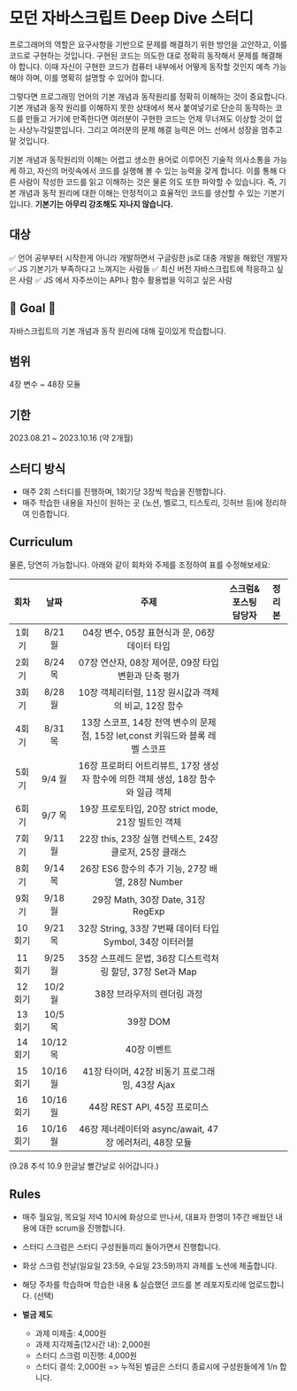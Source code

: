 # 모던 자바스크립트 Deep Dive 스터디

프로그래머의 역할은 요구사항을 기반으로 문제를 해결하기 위한 방안을 고안하고, 
이를 코드로 구현하는 것입니다. 구현된 코드는 의도한 대로 정확히 동작해서 문제를 해결해야 합니다. 이때 자신이 구현한 코드가 컴퓨터 내부에서 어떻게 동작할 것인지 예측 가능해야 하며, 이를 명확히 설명할 수 있어야 합니다.

그렇다면 프로그래밍 언어의 기본 개념과 동작원리를 정확히 이해하는 것이 중요합니다.
기본 개념과 동작 원리를 이해하지 못한 상태에서 복사 붙여넣기로 단순히 동작하는 코드를 만들고 거기에 만족한다면 여러분이 구현한 코드는 언제 무너져도 이상할 것이 없는 사상누각일뿐입니다. 
그리고 여러분의 문제 해결 능력은 어느 선에서 성장을 멈추고 말 것입니다.


기본 개념과 동작원리의 이해는 어렵고 생소한 용어로 이루어진 기술적 의사소통을 가능케 하고, 자신의 머릿속에서 코드를 실행해 볼 수 있는 능력을 갖게 합니다. 이를 통해 다른 사람이 작성한 코드를 읽고 이해하는 것은 물론 의도 또한 파악할 수 있습니다. 즉, 기본 개념과 동작 원리에 대한 이해는 안정적이고 효율적인 코드를 생산할 수 있는 기본기입니다. **기본기는 아무리 강조해도 지나지 않습니다.**


## 대상
✅ 언어 공부부터 시작한게 아니라 개발하면서 구글링한 js로 대충 개발을 해왔던 개발자
✅ JS 기본기가 부족하다고 느껴지는 사람들
✅ 최신 버전 자바스크립트에 적응하고 싶은 사람
✅ JS 에서 자주쓰이는 API나 함수 활용법을 익히고 싶은 사람

## 🏁 Goal 🏁
자바스크립트의 기본 개념과 동작 원리에 대해 깊이있게 학습합니다.

## 범위
4장 변수 ~ 48장 모듈

## 기한 

2023.08.21 ~ 2023.10.16 (약 2개월) 


## 스터디 방식

- 매주 2회 스터디를 진행하며, 1회기당 3장씩 학습을 진행합니다. 
- 매주 학습한 내용을 자신이 원하는 곳 (노션, 벨로그, 티스토리, 깃허브 등)에 정리하여 인증합니다. 

## Curriculum

물론, 당연히 가능합니다. 아래와 같이 회차와 주제를 조정하여 표를 수정해보세요:

|회차|날짜|주제|스크럼&포스팅 담당자|정리본| 
|:---:|:---:|:---:|:---:|:---:|
|1회기|8/21 월|04장 변수, 05장 표현식과 문, 06장 데이터 타입| | |
|2회기|8/24 목|07장 연산자, 08장 제어문, 09장 타입변환과 단축 평가| | |
|3회기|8/28 월|10장 객체리터럴, 11장 원시값과 객체의 비교, 12장 함수| | |
|4회기|8/31 목|13장 스코프, 14장 전역 변수의 문제점, 15장 let,const 키워드와 블록 레벨 스코프| | |
|5회기|9/4 월|16장 프로퍼티 어트리뷰트, 17장 생성자 함수에 의한 객체 생성, 18장 함수와 일급 객체 | | |
|6회기|9/7 목|19장 프로토타입, 20장 strict mode, 21장 빌트인 객체| | |
|7회기|9/11 월|22장 this, 23장 실행 컨텍스트, 24장 클로저, 25장 클래스| | |
|8회기|9/14 목|26장 ES6 함수의 추가 기능, 27장 배열, 28장 Number| | |
|9회기|9/18 월|29장 Math, 30장 Date, 31장 RegExp| | |
|10회기|9/21 목|32장 String, 33장 7번째 데이터 타입 Symbol, 34장 이터러블| | |
|11회기|9/25 월|35장 스프레드 문법, 36장 디스트럭처링 할당, 37장 Set과 Map| | |
|12회기|10/2 월|38장 브라우저의 렌더링 과정| | |
|13회기|10/5 목|39장 DOM| | |
|14회기|10/12 목|40장 이벤트| | |
|15회기|10/16 월|41장 타이머, 42장 비동기 프로그래밍, 43장 Ajax| | |
|16회기|10/16 월|44장 REST API, 45장 프로미스| | |
|16회기|10/16 월|46장 제너레이터와 async/await, 47장 에러처리, 48장 모듈| | |


(9.28 추석 10.9 한글날 빨간날로 쉬어갑니다.)



## Rules
- 매주 월요일, 목요일 저녁 10시에 화상으로 만나서, 대표자 한명이 1주간 배웠던 내용에 대한 scrum을 진행합니다.
- 스터디 스크럼은 스터디 구성원들끼리 돌아가면서 진행합니다.
- 화상 스크럼 전날(일요일 23:59, 수요일 23:59)까지 과제를 노션에 제출합니다.
- 해당 주차를 학습하며 학습한 내용 & 실습했던 코드를 본 레포지토리에 업로드합니다. (선택)

- **벌금 제도**
    - 과제 미제출: 4,000원
    - 과제 지각제출(12시간 내): 2,000원
    - 스터디 스크럼 미진행: 4,000원
    - 스터디 결석: 2,000원
 => 누적된 벌금은 스터디 종료시에 구성원들에게 1/n 합니다.

